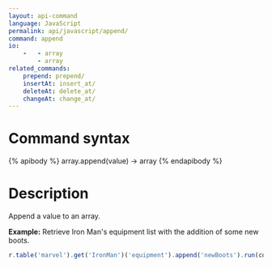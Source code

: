 ```yaml
---
layout: api-command
language: JavaScript
permalink: api/javascript/append/
command: append
io:
    -   - array
        - array
related_commands:
    prepend: prepend/
    insertAt: insert_at/
    deleteAt: delete_at/
    changeAt: change_at/
---
```

# Command syntax #

{% apibody %}
array.append(value) &rarr; array
{% endapibody %}

# Description #

Append a value to an array.

__Example:__ Retrieve Iron Man's equipment list with the addition of some new boots.

```js
r.table('marvel').get('IronMan')('equipment').append('newBoots').run(conn, callback)
```



